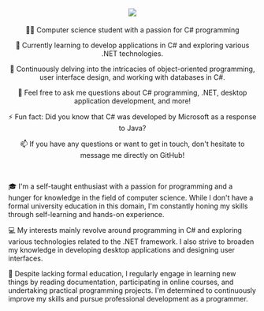 <h1 align="center">
    <img src="https://readme-typing-svg.herokuapp.com/?font=Righteous&size=35&center=true&vCenter=true&width=500&height=70&duration=4000&lines=Hello+World!+👋;+I'm+Student+Wojciech+Zawadzki!;" />
</h1>    

<div align="center">

 👨‍💻 Computer science student with a passion for C# programming

🔭 Currently learning to develop applications in C# and exploring various .NET technologies.

🌱 Continuously delving into the intricacies of object-oriented programming, user interface design, and working with databases in C#.

💬 Feel free to ask me questions about C# programming, .NET, desktop application development, and more!

⚡ Fun fact: Did you know that C# was developed by Microsoft as a response to Java?

📫 If you have any questions or want to get in touch, don't hesitate to message me directly on GitHub!

<br/>
<div align="left">

🎓 I'm a self-taught enthusiast with a passion for programming and a hunger for knowledge in the field of computer science. While I don't have a formal university education in this domain, I'm constantly honing my skills through self-learning and hands-on experience.

💻 My interests mainly revolve around programming in C# and exploring various technologies related to the .NET framework. I also strive to broaden my knowledge in developing desktop applications and designing user interfaces.

🌱 Despite lacking formal education, I regularly engage in learning new things by reading documentation, participating in online courses, and undertaking practical programming projects. I'm determined to continuously improve my skills and pursue professional development as a programmer.

